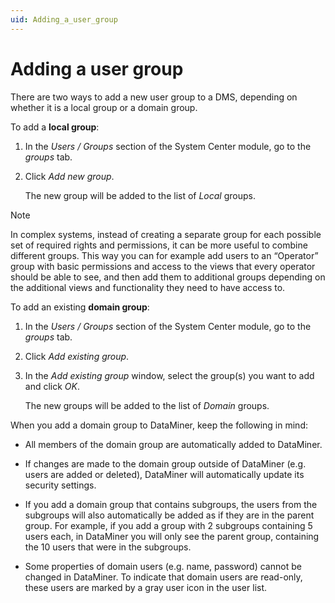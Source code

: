 ```yaml
---
uid: Adding_a_user_group
---
```


# Adding a user group

There are two ways to add a new user group to a DMS, depending on whether it is a local group or a domain group.

To add a **local group**:

1. In the *Users / Groups* section of the System Center module, go to the *groups* tab.

1. Click *Add new group*.

   The new group will be added to the list of *Local* groups.

> [!NOTE]
> In complex systems, instead of creating a separate group for each possible set of required rights and permissions, it can be more useful to combine different groups. This way you can for example add users to an “Operator” group with basic permissions and access to the views that every operator should be able to see, and then add them to additional groups depending on the additional views and functionality they need to have access to.

To add an existing **domain group**:

1. In the *Users / Groups* section of the System Center module, go to the *groups* tab.

1. Click *Add existing group*.

1. In the *Add existing group* window, select the group(s) you want to add and click *OK*.

   The new groups will be added to the list of *Domain* groups.

When you add a domain group to DataMiner, keep the following in mind:

- All members of the domain group are automatically added to DataMiner.

- If changes are made to the domain group outside of DataMiner (e.g. users are added or deleted), DataMiner will automatically update its security settings.

- If you add a domain group that contains subgroups, the users from the subgroups will also automatically be added as if they are in the parent group. For example, if you add a group with 2 subgroups containing 5 users each, in DataMiner you will only see the parent group, containing the 10 users that were in the subgroups.

- Some properties of domain users (e.g. name, password) cannot be changed in DataMiner. To indicate that domain users are read-only, these users are marked by a gray user icon in the user list.
